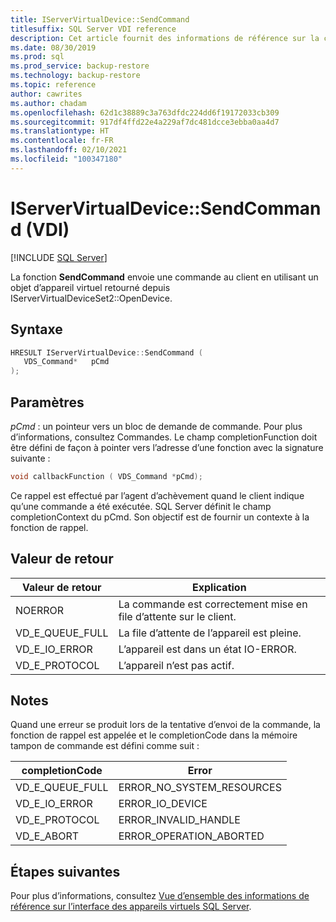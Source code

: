 ```yaml
---
title: IServerVirtualDevice::SendCommand
titlesuffix: SQL Server VDI reference
description: Cet article fournit des informations de référence sur la commande IServerVirtualDevice::SendCommand.
ms.date: 08/30/2019
ms.prod: sql
ms.prod_service: backup-restore
ms.technology: backup-restore
ms.topic: reference
author: cawrites
ms.author: chadam
ms.openlocfilehash: 62d1c38889c3a763dfdc224dd6f19172033cb309
ms.sourcegitcommit: 917df4ffd22e4a229af7dc481dcce3ebba0aa4d7
ms.translationtype: HT
ms.contentlocale: fr-FR
ms.lasthandoff: 02/10/2021
ms.locfileid: "100347180"
---
```

# <a name="iservervirtualdevicesendcommand-vdi"></a>IServerVirtualDevice::SendCommand (VDI)

[!INCLUDE [SQL Server](../../../includes/applies-to-version/sqlserver.md)]

La fonction **SendCommand** envoie une commande au client en utilisant un objet d’appareil virtuel retourné depuis IServerVirtualDeviceSet2::OpenDevice.

## <a name="syntax"></a>Syntaxe

```c
HRESULT IServerVirtualDevice::SendCommand (
   VDS_Command*   pCmd
);
```

## <a name="parameters"></a>Paramètres

*pCmd* : un pointeur vers un bloc de demande de commande. Pour plus d’informations, consultez Commandes. Le champ completionFunction doit être défini de façon à pointer vers l’adresse d’une fonction avec la signature suivante :

```c
void callbackFunction ( VDS_Command *pCmd);
```

Ce rappel est effectué par l’agent d’achèvement quand le client indique qu’une commande a été exécutée. SQL Server définit le champ completionContext du pCmd. Son objectif est de fournir un contexte à la fonction de rappel.

## <a name="return-value"></a>Valeur de retour

|Valeur de retour | Explication |
|---|---|
| NOERROR | La commande est correctement mise en file d’attente sur le client. |
| VD_E_QUEUE_FULL | La file d’attente de l’appareil est pleine. |
| VD_E_IO_ERROR | L’appareil est dans un état IO-ERROR. |
| VD_E_PROTOCOL | L’appareil n’est pas actif. |

## <a name="remarks"></a>Notes

Quand une erreur se produit lors de la tentative d’envoi de la commande, la fonction de rappel est appelée et le completionCode dans la mémoire tampon de commande est défini comme suit :

| completionCode | Error |
|---|---|
| VD_E_QUEUE_FULL | ERROR_NO_SYSTEM_RESOURCES |
| VD_E_IO_ERROR   | ERROR_IO_DEVICE |
| VD_E_PROTOCOL   | ERROR_INVALID_HANDLE |
| VD_E_ABORT      | ERROR_OPERATION_ABORTED |

## <a name="next-steps"></a>Étapes suivantes

Pour plus d’informations, consultez [Vue d’ensemble des informations de référence sur l’interface des appareils virtuels SQL Server](reference-virtual-device-interface.md).